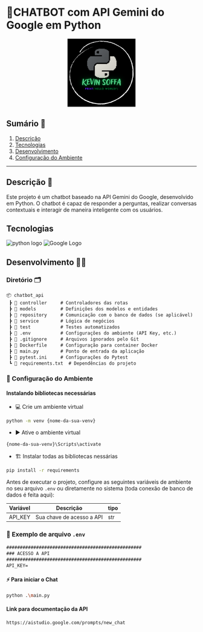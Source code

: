 # 🤖CHATBOT com API Gemini do Google em Python

<div align="center">
  <img height="180em" src="https://raw.githubusercontent.com/KevinSoffa/API-previdencia-KevinSoffa/refs/heads/develop/img/Kevin%20Soffa%20(2).png"/>
</div>


## Sumário 🔄

1. [Descrição](#descrição-)
2. [Tecnologias](#tecnologias)
3. [Desenvolvimento](#desenvolvimento-)
4. [Configuração do Ambiente](#configuração-do-ambiente)


---
## Descrição 📝
Este projeto é um chatbot baseado na API Gemini do Google, desenvolvido em Python. O chatbot é capaz de responder a perguntas, realizar conversas contextuais e interagir de maneira inteligente com os usuários.

## Tecnologias
<div align="left">
    <img src="https://skillicons.dev/icons?i=py" height="40" alt="python logo"/>
    <img src="https://logowik.com/content/uploads/images/google-ai-gemini91216.logowik.com.webp" height="40" alt="Google Logo"/>
</div>

## Desenvolvimento 👨‍💻


### Diretório 🗂️
```plaintext
📦 chatbot_api
 ┣ 📂 controller     # Controladores das rotas
 ┣ 📂 models         # Definições dos modelos e entidades
 ┣ 📂 repository     # Comunicação com o banco de dados (se aplicável)
 ┣ 📂 service        # Lógica de negócios
 ┣ 📂 test           # Testes automatizados
 ┣ 📜 .env           # Configurações do ambiente (API Key, etc.)
 ┣ 📜 .gitignore     # Arquivos ignorados pelo Git
 ┣ 📜 Dockerfile     # Configuração para container Docker
 ┣ 📜 main.py        # Ponto de entrada da aplicação
 ┣ 📜 pytest.ini     # Configurações do Pytest
 ┗ 📜 requirements.txt  # Dependências do projeto
```



### 🔧 Configuração do Ambiente 
#### Instalando bibliotecas necessárias
- 💻 Crie um ambiente virtual
```bash
python -m venv {nome-da-sua-venv}
```

- ▶️ Ative o ambiente virtual
```bash
{nome-da-sua-venv}\Scripts\activate
```

- 🏗️ Instalar todas as bibliotecas nessárias
```bash
pip install -r requirements
```

Antes de executar o projeto, configure as seguintes variáveis de ambiente no seu arquivo `.env` ou diretamente no sistema (toda conexão de banco de dados é feita aqui):

| Variável              | Descrição                                           | tipo        |
|-----------------------|-----------------------------------------------------|-------------|
| API_KEY               |Sua chave de acesso a API                            |  str        |




### 📂 Exemplo de arquivo `.env`
```plaintext
##################################################
### ACESSO A API
##################################################
API_KEY=
```

#### ⚡ Para iniciar  o Chat
```bash
python .\main.py
```

#### Link para documentação da API
```bash
https://aistudio.google.com/prompts/new_chat
```
